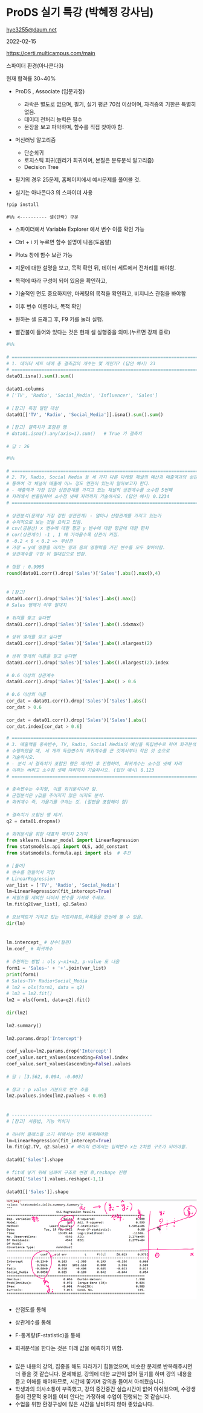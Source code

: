 # ProDS 실기 특강 (박혜정 강사님)

hye3255@daum.net

2022-02-15



https://certi.multicampus.com/main

스파이더 환경(아나콘다3)

현재 합격률 30~40%



- ProDS , Associate (입문과정)
  - 과락은 별도로 없으며, 필기, 실기 평균 70점 이상이며, 자격증의 기한은 특별히 없음.
  - 데이터 전처리 능력은 필수
  - 문장을 보고 파악하며, 함수를 직접 찾아야 함.
- 머신러닝 알고리즘 
  - 단순회귀
  - 로지스틱 회귀(원리가 회귀이며, 본질은 분류분석 알고리즘)
  - Decision Tree



- 필기의 경우 25문제, 홈페이지에서 예시문제를 풀어볼 것.
- 실기는 아나콘다3 의 스파이더 사용

```
!pip install 

#%%	<---------- 셀(단락) 구분

```

- 스파이더에서 Variable Explorer 에서 변수 이름 확인 가능

- Ctrl + i 키 누르면 함수 설명이 나옴(도움말)

- Plots 창에 함수 보관 가능



- 지문에 대한 설명을 보고, 목적 확인 뒤, 데이터 세트에서 전처리를 해야함.
- 목적에 따라 구성이 되어 있음을 확인하고,
- 기술적인 면도 중요하지만, 마케팅의 목적을 확인하고, 비지니스 관점을 봐야함
- 이후 변수 이름이나, 목적 확인
- 원하는 셀 드래그 후, F9 키를 눌러 실행.
- 빨간불이 들어와 있다는 것은 현재 셀 실행중을 의미.(누르면 강제 종료)

```python
#%%

# =============================================================================
# 1. 데이터 세트 내에 총 결측값의 개수는 몇 개인가? (답안 예시) 23
# =============================================================================
data01.isna().sum().sum()

data01.columns
# ['TV', 'Radio', 'Social_Media', 'Influencer', 'Sales']

# [참고] 특정 열만 대상
data01[['TV', 'Radio', 'Social_Media']].isna().sum().sum()

# [참고] 결측치가 포함된 행
# data01.isna().any(axis=1).sum()   # True 가 결측치

# 답 : 26
```

```python
#%%

# =============================================================================
# 2. TV, Radio, Social Media 등 세 가지 다른 마케팅 채널의 예산과 매출액과의 상관분석을
# 통하여 각 채널이 매출에 어느 정도 연관이 있는지 알아보고자 한다. 
# - 매출액과 가장 강한 상관관계를 가지고 있는 채널의 상관계수를 소수점 5번째
# 자리에서 반올림하여 소수점 넷째 자리까지 기술하시오. (답안 예시) 0.1234
# =============================================================================

# 상관분석(문제상 가장 강한 상관관계) - 얼마나 선형관계를 가지고 있는가
# 수치적으로 보는 것을 요하고 있음.
# csv(공분산) x 변수에 대한 평균 y 변수에 대한 평균에 대한 편차
# cor(상관계수) -1 , 1 에 가까울수록 상관이 커짐.
# -0.2 < 0 < 0.2 => 무상관
# 가장 = y에 영향을 미치는 양과 음의 영향력을 가진 변수를 모두 찾아야함.
# 상관계수를 구한 뒤 절대값으로 변환.

# 정답 : 0.9995
round(data01.corr().drop('Sales')['Sales'].abs().max(),4)


# [참고]
data01.corr().drop('Sales')['Sales'].abs().max()
# Sales 행제거 이후 절대치

# 위치를 찾고 싶다면
data01.corr().drop('Sales')['Sales'].abs().idxmax()

# 상위 몇개를 찾고 싶다면
data01.corr().drop('Sales')['Sales'].abs().nlargest(2)

# 상위 몇개의 이름을 알고 싶다면
data01.corr().drop('Sales')['Sales'].abs().nlargest(2).index

# 0.6 이상의 상관계수 
data01.corr().drop('Sales')['Sales'].abs() > 0.6

# 0.6 이상의 이름
cor_dat = data01.corr().drop('Sales')['Sales'].abs()
cor_dat > 0.6

cor_dat = data01.corr().drop('Sales')['Sales'].abs()
cor_dat.index[cor_dat > 0.6]

```

 ```python
 # =============================================================================
 # 3. 매출액을 종속변수, TV, Radio, Social Media의 예산을 독립변수로 하여 회귀분석을
 # 수행하였을 때, 세 개의 독립변수의 회귀계수를 큰 것에서부터 작은 것 순으로
 # 기술하시오. 
 # - 분석 시 결측치가 포함된 행은 제거한 후 진행하며, 회귀계수는 소수점 넷째 자리
 # 이하는 버리고 소수점 셋째 자리까지 기술하시오. (답안 예시) 0.123
 # =============================================================================
 
 # 종속변수는 수치형, 이를 회귀분석이라 함.
 # 군집분석은 y값을 주어지지 않은 비지도 분석.
 # 회귀계수 즉, 기울기를 구하는 것. (절편을 포함해야 함)
 
 # 결측치가 포함된 행 제거.
 q2 = data01.dropna()
 
 # 회귀분석을 위한 대표적 패키지 2가지
 from sklearn.linear_model import LinearRegression
 from statsmodels.api import OLS, add_constant
 from statsmodels.formula.api import ols  # 추천
 
 # [풀이]
 # 변수를 만들어서 저장
 # LinearRegression
 var_list = ['TV', 'Radio', 'Social_Media']
 lm=LinearRegression(fit_intercept=True)
 # 세일즈를 제외한 나머지 변수를 가져와 주세요.
 lm.fit(q2[var_list], q2.Sales)
 
 # 오브젝트가 가지고 있는 어트리뷰트,목록들을 한번에 볼 수 있음.
 dir(lm)
 
 
 lm.intercept_ # 상수(절편)
 lm.coef_ # 회귀계수
 
 # 추천하는 방법 : ols y~x1+x2, p-value 도 나옴
 form1 = 'Sales~' + '+'.join(var_list)
 print(form1)
 # Sales~TV+ Radio+Social_Media
 # lm2 = ols(form1, data = q2)
 # lm3 = lm2.fit()
 lm2 = ols(form1, data=q2).fit()
 
 dir(lm2)
 
 lm2.summary()
 
 lm2.params.drop('Intercept')
 
 coef_value=lm2.params.drop('Intercept')
 coef_value.sort_values(ascending=False).index
 coef_value.sort_values(ascending=False).values
 
 # 답 : [3.562, 0.004, -0.003]
 
 # 참고 : p value 기분으로 변수 추출
 lm2.pvalues.index[lm2.pvalues < 0.05]
 
 
 # ----------------------------------------------------
 # [참고] 사용법, 기능 익히기
 
 # 리니어 클래스를 쓰기 위해서는 먼저 복제해야함
 lm=LinearRegression(fit_intercept=True)
 lm.fit(q2.TV, q2.Sales) # 싸이킥 런에서는 입력변수 x는 2차원 구조가 되어야함.
 
 data01['Sales'].shape
 
 # fit에 넣기 위해 넘파이 구조로 변경 후,reshape 진행
 data01['Sales'].values.reshape(-1,1)
 
 data01[['Sales']].shape
 ```

![image-20220215131303446](git-22-ProDS.assets/image-20220215131303446.png)

- 산점도를 통해
- 상관계수를 통해
- F-통계량(F-statistic)을 통해

- 회귀분석을 한다는 것은 미래 값을 예측하기 위함.

```
```



- 많은 내용의 강의, 집중을 해도 따라가기 힘들었으며, 비슷한 문제로 반복해주시면 더 좋을 것 같습니다. 문제해설, 강의에 대한 교안이 없어 필기를 하며 강의 내용을 듣고 이해를 해야하므로, 시간에 쫓기며 강의을 들어서 아쉬웠습니다.
- 학생과의 의사소통이 부족했고, 강의 중간중간 실습시간이 없어 아쉬웠으며, 수강생들이 전문적 용어를 이미 안다는 가정하에 수업이 진행되는 것 같습니다.
- 수업을 위한 환경구성에 많은 시간을 낭비하지 않아 좋았습니다.